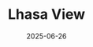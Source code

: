 ---
title: "Lhasa View"
date: 2025-06-26
location: "Lhasa"
description: "A scene from Lhasa"
image: "images/20250626lhasa-144-.jpg"
---